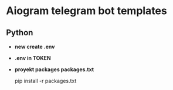 # Aiogram telegram bot templates 
## Python

* **new create .env**

* **.env in TOKEN**

* **proyekt packages packages.txt**

    pip install -r packages.txt
